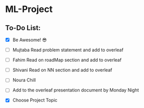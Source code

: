 # ML-Project

## To-Do List:

- [x] Be Awesome! 😎
- [ ] Mujtaba Read problem statement and add to overleaf
- [ ] Fahim Read on roadMap section and add to overleaf
- [ ] Shivani Read on NN section and add to overleaf
- [ ] Noura Chill
- [ ] Add to the overleaf presentation document by Monday Night
- [x] Choose Project Topic

